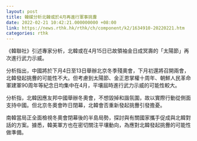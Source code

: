 ```yaml
---
layout: post
title: 韓媒分析北韓或於4月再進行軍事挑釁
date: 2022-02-21 10:42:21.000000000 +08:00
link: https://news.rthk.hk/rthk/ch/component/k2/1634910-20220221.htm
categories: rthk
---
```


《韓聯社》引述專家分析，北韓或在4月15日已故領袖金日成冥壽的「太陽節」再次進行武力示威。

分析指出，中國將於下月4日至13日舉辦北京冬季殘奧會，下月初還將召開兩會，北韓發起挑釁的可能性不大。但考慮到太陽節、金正恩掌權十周年、朝鮮人民革命軍建軍90周年等紀念日均集中在4月，平壤屆時進行武力示威的可能性較大。

分析指，北韓因應友邦中國舉辦冬奧會，不想毀掉和諧氛圍，故以實際行動從側面支持中國。但北京冬奧會昨日閉幕，北韓會否重新發起挑釁引發擔憂。

南韓當局正全面檢視冬奧會閉幕後的半島局勢，探討與有關國家攜手促成與北韓對話的方案。據悉，韓美軍方也在密切關注平壤動向，為應對北韓發起挑釁的可能性做準備。

